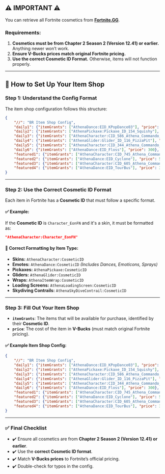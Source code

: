 ## ⚠️ IMPORTANT ⚠️
You can retrieve all Fortnite cosmetics from **[Fortnite.GG](https://fortnite.gg/cosmetics)**.

### Requirements:
1. **Cosmetics must be from Chapter 2 Season 2 (Version 12.41) or earlier.** Anything newer won’t work.
2. **Ensure V-Bucks prices match original Fortnite pricing.**
3. **Use the correct Cosmetic ID Format.** Otherwise, items will not function properly.

---

## 🔧 How to Set Up Your Item Shop

### **Step 1: Understand the Config Format**
The item shop configuration follows this structure:

```json
{
    "//": "BR Item Shop Config",
    "daily1": {"itemGrants": ["AthenaDance:EID_KPopDance03"], "price": 500},
    "daily2": {"itemGrants": ["AthenaPickaxe:Pickaxe_ID_154_Squishy"], "price": 500},
    "daily3": {"itemGrants": ["AthenaCharacter:CID_586_Athena_Commando_F_PunkDevil"], "price": 1,200},
    "daily4": {"itemGrants": ["AthenaGlider:Glider_ID_116_PizzaPit"], "price": 1,200},
    "daily5": {"itemGrants": ["AthenaCharacter:CID_344_Athena_Commando_M_IceCream"], "price": 1,500},
    "daily6": {"itemGrants": ["AthenaDance:EID_Floss"], "price": 300},
    "featured1": {"itemGrants": ["AthenaCharacter:CID_745_Athena_Commando_M_RavenQuill"], "price": 1,500},
    "featured2": {"itemGrants": ["AthenaDance:EID_Cyclone"], "price": 500},
    "featured3": {"itemGrants": ["AthenaCharacter:CID_605_Athena_Commando_M_TourBus"], "price": 1,500},
    "featured4": {"itemGrants": ["AthenaDance:EID_TourBus"], "price": 300}
}
```

---

### **Step 2: Use the Correct Cosmetic ID Format**
Each item in Fortnite has a **Cosmetic ID** that must follow a specific format.

#### ✅ Example:
If the **Cosmetic ID** is `Character_EonFN` and it's a skin, it must be formatted as:
```json
"AthenaCharacter:Character_EonFN"
```

#### **📌 Correct Formatting by Item Type:**
- **Skins:** `AthenaCharacter:CosmeticID`
- **Emotes:** `AthenaDance:CosmeticID` *(Includes Dances, Emoticons, Sprays)*
- **Pickaxes:** `AthenaPickaxe:CosmeticID`
- **Gliders:** `AthenaGlider:CosmeticID`
- **Wraps:** `AthenaItemWrap:CosmeticID`
- **Loading Screens:** `AthenaLoadingScreen:CosmeticID`
- **Skydiving Contrails:** `AthenaSkyDiveContrail:CosmeticID`

---

### **Step 3: Fill Out Your Item Shop**
- **`itemGrants`**: The items that will be available for purchase, identified by their **Cosmetic ID**.
- **`price`**: The cost of the item in **V-Bucks** (must match original Fortnite pricing).

#### ✅ Example Item Shop Config:
```json
{
    "//": "BR Item Shop Config",
    "daily1": {"itemGrants": ["AthenaDance:EID_KPopDance03"], "price": 500},
    "daily2": {"itemGrants": ["AthenaPickaxe:Pickaxe_ID_154_Squishy"], "price": 500},
    "daily3": {"itemGrants": ["AthenaCharacter:CID_586_Athena_Commando_F_PunkDevil"], "price": 1,200},
    "daily4": {"itemGrants": ["AthenaGlider:Glider_ID_116_PizzaPit"], "price": 1,200},
    "daily5": {"itemGrants": ["AthenaCharacter:CID_344_Athena_Commando_M_IceCream"], "price": 1,500},
    "daily6": {"itemGrants": ["AthenaDance:EID_Floss"], "price": 300},
    "featured1": {"itemGrants": ["AthenaCharacter:CID_745_Athena_Commando_M_RavenQuill"], "price": 1,500},
    "featured2": {"itemGrants": ["AthenaDance:EID_Cyclone"], "price": 500},
    "featured3": {"itemGrants": ["AthenaCharacter:CID_605_Athena_Commando_M_TourBus"], "price": 1,500},
    "featured4": {"itemGrants": ["AthenaDance:EID_TourBus"], "price": 300}
}
```

---

### **✅ Final Checklist**
- ✔️ Ensure all cosmetics are from **Chapter 2 Season 2 (Version 12.41) or earlier**.
- ✔️ Use the **correct Cosmetic ID format**.
- ✔️ Match **V-Bucks prices** to Fortnite’s official pricing.
- ✔️ Double-check for typos in the config.
